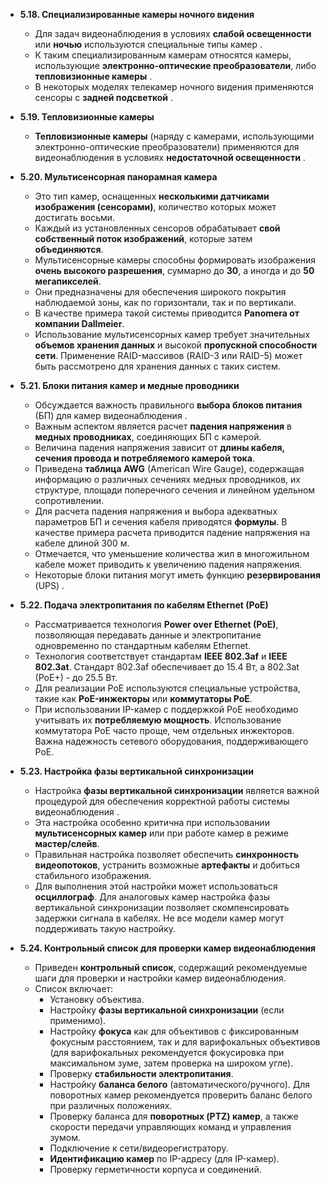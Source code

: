 
- **5.18. Специализированные камеры ночного видения**
    
    - Для задач видеонаблюдения в условиях **слабой освещенности** или **ночью** используются специальные типы камер .
    - К таким специализированным камерам относятся камеры, использующие **электронно-оптические преобразователи**, либо **тепловизионные камеры** .
    - В некоторых моделях телекамер ночного видения применяются сенсоры с **задней подсветкой** .
- **5.19. Тепловизионные камеры**
    
    - **Тепловизионные камеры** (наряду с камерами, использующими электронно-оптические преобразователи) применяются для видеонаблюдения в условиях **недостаточной освещенности** .
- **5.20. Мультисенсорная панорамная камера**
    
    - Это тип камер, оснащенных **несколькими датчиками изображения (сенсорами)**, количество которых может достигать восьми.
    - Каждый из установленных сенсоров обрабатывает **свой собственный поток изображений**, которые затем **объединяются**.
    - Мультисенсорные камеры способны формировать изображения **очень высокого разрешения**, суммарно до **30**, а иногда и до **50 мегапикселей**.
    - Они предназначены для обеспечения широкого покрытия наблюдаемой зоны, как по горизонтали, так и по вертикали.
    - В качестве примера такой системы приводится **Panomera от компании Dallmeier**.
    - Использование мультисенсорных камер требует значительных **объемов хранения данных** и высокой **пропускной способности сети**. Применение RAID-массивов (RAID-3 или RAID-5) может быть рассмотрено для хранения данных с таких систем.
- **5.21. Блоки питания камер и медные проводники**
    
    - Обсуждается важность правильного **выбора блоков питания** (БП) для камер видеонаблюдения .
    - Важным аспектом является расчет **падения напряжения** в **медных проводниках**, соединяющих БП с камерой.
    - Величина падения напряжения зависит от **длины кабеля, сечения провода и потребляемого камерой тока**.
    - Приведена **таблица AWG** (American Wire Gauge), содержащая информацию о различных сечениях медных проводников, их структуре, площади поперечного сечения и линейном удельном сопротивлении.
    - Для расчета падения напряжения и выбора адекватных параметров БП и сечения кабеля приводятся **формулы**. В качестве примера расчета приводится падение напряжения на кабеле длиной 300 м.
    - Отмечается, что уменьшение количества жил в многожильном кабеле может приводить к увеличению падения напряжения.
    - Некоторые блоки питания могут иметь функцию **резервирования** (UPS) .
- **5.22. Подача электропитания по кабелям Ethernet (PoE)**
    
    - Рассматривается технология **Power over Ethernet (PoE)**, позволяющая передавать данные и электропитание одновременно по стандартным кабелям Ethernet.
    - Технология соответствует стандартам **IEEE 802.3af** и **IEEE 802.3at**. Стандарт 802.3af обеспечивает до 15.4 Вт, а 802.3at (PoE+) - до 25.5 Вт.
    - Для реализации PoE используются специальные устройства, такие как **PoE-инжекторы** или **коммутаторы PoE**.
    - При использовании IP-камер с поддержкой PoE необходимо учитывать их **потребляемую мощность**. Использование коммутатора PoE часто проще, чем отдельных инжекторов. Важна надежность сетевого оборудования, поддерживающего PoE.
- **5.23. Настройка фазы вертикальной синхронизации**
    
    - Настройка **фазы вертикальной синхронизации** является важной процедурой для обеспечения корректной работы системы видеонаблюдения .
    - Эта настройка особенно критична при использовании **мультисенсорных камер** или при работе камер в режиме **мастер/слейв**.
    - Правильная настройка позволяет обеспечить **синхронность видеопотоков**, устранить возможные **артефакты** и добиться стабильного изображения.
    - Для выполнения этой настройки может использоваться **осциллограф**. Для аналоговых камер настройка фазы вертикальной синхронизации позволяет скомпенсировать задержки сигнала в кабелях. Не все модели камер могут поддерживать такую настройку.
- **5.24. Контрольный список для проверки камер видеонаблюдения**
    
    - Приведен **контрольный список**, содержащий рекомендуемые шаги для проверки и настройки камер видеонаблюдения.
    - Список включает:
        - Установку объектива.
        - Настройку **фазы вертикальной синхронизации** (если применимо).
        - Настройку **фокуса** как для объективов с фиксированным фокусным расстоянием, так и для варифокальных объективов (для варифокальных рекомендуется фокусировка при максимальном зуме, затем проверка на широком угле).
        - Проверку **стабильности электропитания**.
        - Настройку **баланса белого** (автоматического/ручного). Для поворотных камер рекомендуется проверить баланс белого при различных положениях.
        - Проверку баланса для **поворотных (PTZ) камер**, а также скорости передачи управляющих команд и управления зумом.
        - Подключение к сети/видеорегистратору.
        - **Идентификацию камер** по IP-адресу (для IP-камер).
        - Проверку герметичности корпуса и соединений.